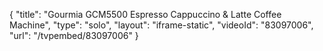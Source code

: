 {
    "title": "Gourmia GCM5500 Espresso Cappuccino & Latte Coffee Machine",
    "type": "solo",
    "layout": "iframe-static",
    "videoId": "83097006",
    "url": "\/tvpembed\/83097006"
}